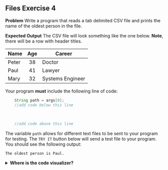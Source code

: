 ## Files Exercise 4

**Problem**
Write a program that reads a tab delimited CSV file and prints the name of the oldest person in the file.

**Expected Output**
The CSV file will look something like the one below. **Note**, there will be a row with header titles.

|Name |Age |Career|
|-----|:--:|------|
|Peter|38  |Doctor|
|Paul |41  |Lawyer|
|Mary |32  |Systems Engineer|

Your program **must** include the following line of code:

```java
    String path = args[0];
    //add code below this line
    
    
    
    //add code above this line
```
The variable `path` allows for different text files to be sent to your program for testing. The `TRY IT` button below will send a test file to your program. You should see the following output:

```text
The oldest person is Paul.
```

<details>
  <summary><strong>Where is the code visualizer?</strong></summary>
  Unfortunately, the code visualizer does not work with external files, so it cannot be used for this problem.
</details><br>